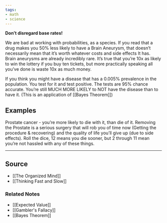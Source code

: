 ```yaml
---
tags:
- math
- science
---
```

**Don’t disregard base rates!**

We are bad at working with probabilities, as a species. If you read that a drug makes you 50% less likely to have a Brain Aneurysm, that doesn’t necessarily mean that it’s worth whatever costs and side effects It has. Brain aneurysms are already incredibly rare. It’s true that you’re 10x as likely to win the lottery if you buy ten tickets, but more practically speaking all you’ve done is waste 10x as much money.

If you think you might have a disease that has a 0.005% prevalence in the population. You test for it and test positive. The tests are 95% chance accurate. You’re still MUCH MORE LIKELY to NOT have the disease than to have it. (This is an application of [[Bayes Theorem]])

## Examples

Prostate cancer - you’re more likely to die with it, than die of it. Removing the Prostate is a serious surgery that will rob you of time now (Getting the procedure & recovering) and the quality of life you’ll give up (due to side effects). Roll the dice, 12 means you die sooner, but 2 through 11 mean you’re not hassled with any of these things.

---

## Source
- [[The Organized Mind]]
- [[Thinking Fast and Slow]]

### Related Notes
- [[Expected Value]]
- [[Gambler's Fallacy]] 
- [[Bayes Theorem]]